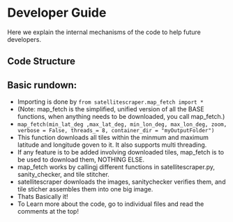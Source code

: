 # Developer Guide

Here we explain the internal mechanisms of the code to help future developers.

## Code Structure

## Basic rundown:

- Importing is done by ``` from satellitescraper.map_fetch import * ``` 
- (Note: map_fetch is the simplified, unified version of all the BASE functions, when anything needs to be downloaded, you call map_fetch.)
- ```map_fetch(min_lat_deg ,max_lat_deg, min_lon_deg, max_lon_deg, zoom, verbose = False, threads_= 8, container_dir = "myOutputFolder")```
- This function downloads all tiles within the minmum and maximum latitude and longitude goven to it. It also supports multi threading.
- If any feature is to be added involving downloaded tiles, map_fetch is to be used to download them, NOTHING ELSE.
- map_fetch works by callingj different functions in satellitescraper.py, sanity_checker, and tile stitcher.
- satellitescraper downloads the images, sanitychecker verifies them, and tile sticher assembles them into one big image.
- Thats Basically it!
- To Learn more about the code, go to individual files and read the comments at the top!
